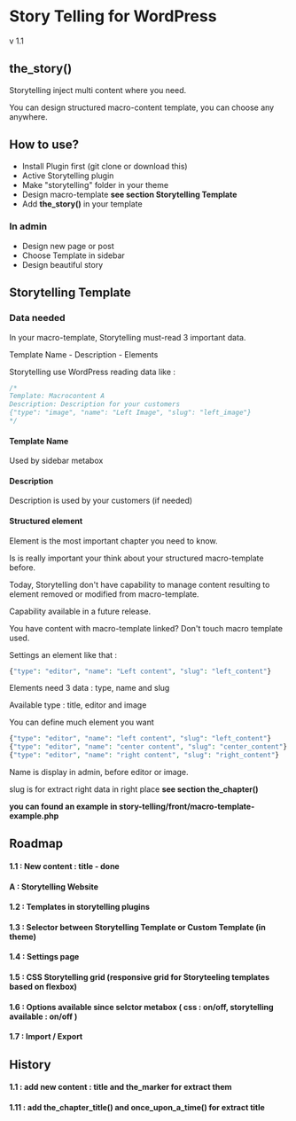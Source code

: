 Story Telling for WordPress
==========
v 1.1

## the_story()
Storytelling inject multi content where you need.

You can design structured macro-content template, you can choose any anywhere.

## How to use?
- Install Plugin first (git clone or download this)
- Active Storytelling plugin
- Make "storytelling" folder in your theme
- Design macro-template **see section Storytelling Template**
- Add **the_story()** in your template

### In admin
- Design new page or post
- Choose Template in sidebar
- Design beautiful story

## Storytelling Template

### Data needed

In your macro-template, Storytelling must-read 3 important data.

Template Name - Description - Elements

Storytelling use WordPress reading data like :

```php
/*
Template: Macrocontent A
Description: Description for your customers
{"type": "image", "name": "Left Image", "slug": "left_image"}
*/
```

#### Template Name

Used by sidebar metabox

#### Description

Description is used by your customers (if needed)

#### Structured element

Element is the most important chapter you need to know.

Is is really important your think about your structured macro-template before.

Today, Storytelling don't have capability to manage content resulting to element removed or modified from macro-template.

Capability available in a future release.

You have content with macro-template linked? Don't touch macro template used.

Settings an element like that :

```php
{"type": "editor", "name": "Left content", "slug": "left_content"}
```

Elements need 3 data : type, name and slug

Available type : title, editor and image

You can define much element you want

```php
{"type": "editor", "name": "left content", "slug": "left_content"}
{"type": "editor", "name": "center content", "slug": "center_content"}
{"type": "editor", "name": "right content", "slug": "right_content"}
```

Name is display in admin, before editor or image.

slug is for extract right data in right place **see section the_chapter()**

**you can found an example in story-telling/front/macro-template-example.php**

## Roadmap
#### 1.1 : New content : title - done
#### A : Storytelling Website
#### 1.2 : Templates in storytelling plugins
#### 1.3 : Selector between Storytelling Template or Custom Template (in theme)
#### 1.4 : Settings page
#### 1.5 : CSS Storytelling grid (responsive grid for Storyteeling templates based on flexbox)
#### 1.6 : Options available since selctor metabox ( css : on/off, storytelling available : on/off )
#### 1.7 : Import / Export

## History
#### 1.1 : add new content : title and the_marker for extract them
#### 1.11 : add the_chapter_title() and once_upon_a_time() for extract title